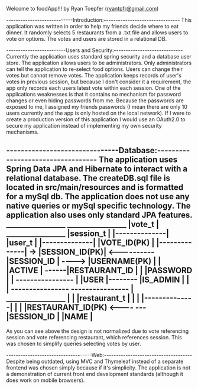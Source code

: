 Welcome to foodApp!!! by Ryan Toepfer (ryantpfr@gmail.com)

----------------------------Introduction:--------------------------------
    This application was written in order to help my friends decide
where to eat dinner. It randomly selects 5 restaurants from a .txt file
and allows users to vote on options. The votes and users are stored in a
relational DB.

-------------------------Users and Security:-----------------------------
    Currently the application uses standard spring security and a database
user store. The application allows users to be administrators. Only
administrators can tell the application to re-select food options. Users
can change their votes but cannot remove votes. The application keeps
records of user's votes in previous session, but because I don't consider
it a requirement, the app only records each users latest vote within each
session.
    One of the applications weaknesses is that it contains no mechanism for
password changes or even hiding passwords from me. Because the passwords
are exposed to me, I assigned my friends passwords (I mean there are only 10
users currently and the app is only hosted on the local network). If I were 
to create a production version of this application I would use an OAuth2.0
to secure my application instead of implementing my own security mechanisms.

-------------------------------Database:----------------------------------
    The application uses Spring Data JPA and Hibernate to interact with a 
relational database. The createDB.sql file is located in src/main/resources 
and is formatted for a mySql db. The application does not use any native 
queries or mySql specific technology. The application also uses only standard 
JPA features.
                                ________________
   ________________             |vote_t        |             ________________
   |session_t     |             |--------------|             |user_t        |
   |--------------|             |VOTE_ID(PK)   |             |--------------|
-> |SESSION_ID(PK)| <---------- |SESSION_ID    |       ----> |USERNAME(PK)  |
|  |ACTIVE        |       ------|RESTAURANT_ID |       |     |PASSWORD      |
|  ----------------       |     |USER          |--------     |IS_ADMIN      |
|                         |     ----------------             ----------------
|  ________________       |
|  |restaurant_t  |       |
|  |--------------|       |
|  |RESTAURANT_ID(PK) <----
---|SESSION_ID    |
   |NAME          |
   ----------------
   
As you can see above the design is not normalized due to vote referencing
session and vote referencing restaurant, which references session. This was
chosen to simplify queries selecting votes by user.

------------------------------------Web:-------------------------------------
    Despite being outdated, using MVC and Thymeleaf instead of a separate
frontend was chosen simply because if it's simplicity. The application is not
a demonstration of current front end development standards (although it does
work on mobile browsers).